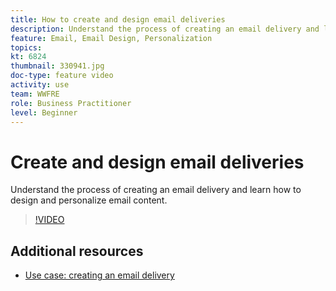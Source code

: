 ```yaml
---
title: How to create and design email deliveries
description: Understand the process of creating an email delivery and learn how to design and personalize email content.
feature: Email, Email Design, Personalization
topics:
kt: 6824
thumbnail: 330941.jpg
doc-type: feature video
activity: use
team: WWFRE
role: Business Practitioner
level: Beginner
---
```


# Create and design email deliveries 

Understand the process of creating an email delivery and learn how to design and personalize email content.

>[!VIDEO](https://video.tv.adobe.com/v/330941?quality=12)

## Additional resources

* [Use case: creating an email delivery](https://experienceleague.adobe.com/docs/campaign-classic/using/designing-content/editing-html-content/use-case)
